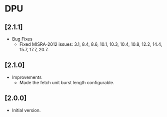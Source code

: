 # DPU

## [2.1.1]

- Bug Fixes
  - Fixed MISRA-2012 issues: 3.1, 8.4, 8.6, 10.1, 10.3, 10.4, 10.8,
    12.2, 14.4, 15.7, 17.7, 20.7.

## [2.1.0]

- Improvements
  - Made the fetch unit burst length configurable.

## [2.0.0]

- Initial version.
